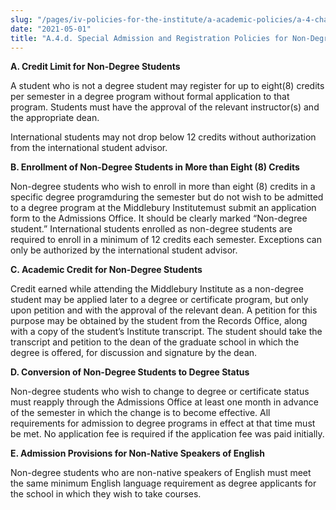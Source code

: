 ```yaml
---
slug: "/pages/iv-policies-for-the-institute/a-academic-policies/a-4-change-of-academic-program/a-4-d-special-admission-and-registration-policies-for-non-degree-students"
date: "2021-05-01"
title: "A.4.d. Special Admission and Registration Policies for Non-Degree Students"
---
```


**A. Credit Limit for Non-Degree Students**

A student who is not a degree student may register for up to eight(8) credits per semester in a degree program without formal application to that program. Students must have the approval of the relevant instructor(s) and the appropriate dean.

International students may not drop below 12 credits without authorization from the international student advisor.

**B. Enrollment of Non-Degree Students in More than Eight (8) Credits**

Non-degree students who wish to enroll in more than eight (8) credits in a specific degree programduring the semester but do not wish to be admitted to a degree program at the Middlebury Institutemust submit an application form to the Admissions Office. It should be clearly marked “Non-degree student.” International students enrolled as non-degree students are required to enroll in a minimum of 12 credits each semester. Exceptions can only be authorized by the international student advisor.

**C. Academic Credit for Non-Degree Students**

Credit earned while attending the Middlebury Institute as a non-degree student may be applied later to a degree or certificate program, but only upon petition and with the approval of the relevant dean. A petition for this purpose may be obtained by the student from the Records Office, along with a copy of the student’s Institute transcript. The student should take the transcript and petition to the dean of the graduate school in which the degree is offered, for discussion and signature by the dean.

**D. Conversion of Non-Degree Students to Degree Status**

Non-degree students who wish to change to degree or certificate status must reapply through the Admissions Office at least one month in advance of the semester in which the change is to become effective. All requirements for admission to degree programs in effect at that time must be met. No application fee is required if the application fee was paid initially.

**E. Admission Provisions for Non-Native Speakers of English**

Non-degree students who are non-native speakers of English must meet the same minimum English language requirement as degree applicants for the school in which they wish to take courses.
